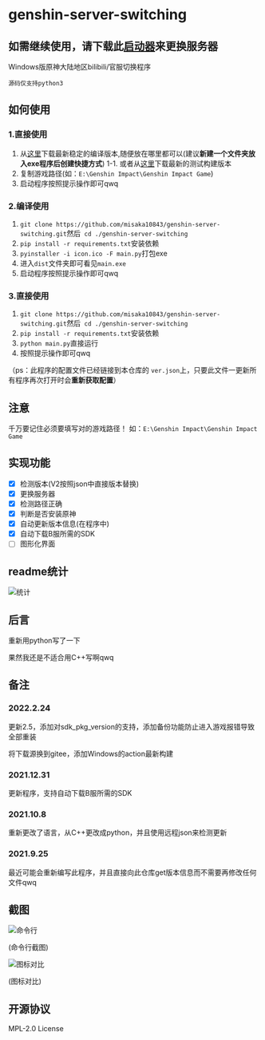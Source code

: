 # genshin-server-switching

## 如需继续使用，请下载此[启动器](https://github.com/123456fsdaf/GenshinImpact_Lanucher)来更换服务器


Windows版原神大陆地区bilibili/官服切换程序

`源码仅支持python3`

## 如何使用

### 1.直接使用

1. 从[这里](https://github.com/misaka10843/genshin-server-switching/releases/latest)下载最新稳定的编译版本,随便放在哪里都可以(建议**新建一个文件夹放入exe程序后创建快捷方式**)
1-1. 或者从[这里](https://github.com/misaka10843/genshin-server-switching/actions/)下载最新的测试构建版本
2. 复制游戏路径(如：`E:\Genshin Impact\Genshin Impact Game`)
3. 启动程序按照提示操作即可qwq

### 2.编译使用

1. `git clone https://github.com/misaka10843/genshin-server-switching.git`然后` cd ./genshin-server-switching`
2. `pip install -r requirements.txt`安装依赖
3. `pyinstaller -i icon.ico -F main.py`打包exe
4. 进入`dist`文件夹即可看见`main.exe`
5. 启动程序按照提示操作即可qwq

### 3.直接使用

1. `git clone https://github.com/misaka10843/genshin-server-switching.git`然后` cd ./genshin-server-switching`
2. `pip install -r requirements.txt`安装依赖
3. `python main.py`直接运行
4. 按照提示操作即可qwq

（ps：此程序的配置文件已经链接到本仓库的 `ver.json`上，只要此文件一更新所有程序再次打开时会**重新获取配置**）

## 注意

千万要记住必须要填写对的游戏路径！
如：`E:\Genshin Impact\Genshin Impact Game`

## 实现功能

- [X] 检测版本(V2按照json中直接版本替换)
- [X] 更换服务器
- [X] 检测路径正确
- [X] 判断是否安装原神
- [X] 自动更新版本信息(在程序中)
- [X] 自动下载B服所需的SDK
- [ ] 图形化界面

## readme统计

![统计](https://count.getloli.com/get/@misaka10843?theme=elbooru)

## 后言

重新用python写了一下

果然我还是不适合用C++写啊qwq

## 备注

### 2022.2.24

更新2.5，添加对sdk_pkg_version的支持，添加备份功能防止进入游戏报错导致全部重装

将下载源换到gitee，添加Windows的action最新构建

### 2021.12.31

更新程序，支持自动下载B服所需的SDK

### 2021.10.8

重新更改了语言，从C++更改成python，并且使用远程json来检测更新

### 2021.9.25

最近可能会重新编写此程序，并且直接向此仓库get版本信息而不需要再修改任何文件qwq

## 截图

![命令行](jietu/3.png)

(命令行截图)

![图标对比](jietu/2.png)

(图标对比)

## 开源协议

MPL-2.0 License
